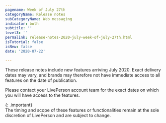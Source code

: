 ```yaml
---
pagename: Week of July 27th
categoryName: Release notes
subCategoryName: Web messaging
indicator: both
subtitle: ''
level3: ''
permalink: release-notes-2020-july-week-of-july-27th.html
isTutorial: false
isNew: false
date: '2020-07-22'

---
```


These release notes include new features arriving July 2020. Exact delivery dates may vary, and brands may therefore not have immediate access to all features on the date of publication.

Please contact your LivePerson account team for the exact dates on which you will have access to the features.

{: .important}  
The timing and scope of these features or functionalities remain at the sole discretion of LivePerson and are subject to change.

## 
